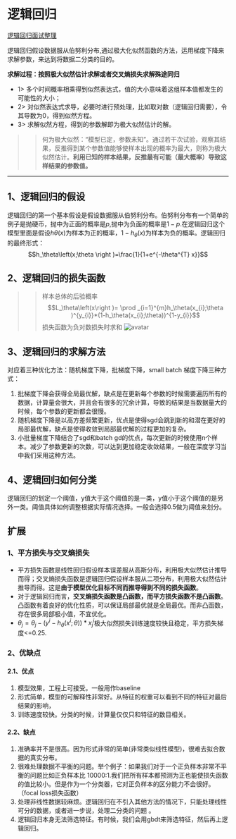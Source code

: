 # 逻辑回归

[逻辑回归面试整理](https://www.cnblogs.com/ModifyRong/p/7739955.html)

逻辑回归假设数据服从伯努利分布,通过极大化似然函数的方法，运用梯度下降来求解参数，来达到将数据二分类的目的。

**求解过程：按照极大似然估计求解或者交叉熵损失求解殊途同归**

- 1> 多个时间概率相乘得到似然表达式，值的大小意味着这组样本值都发生的可能性的大小；
- 2> 对似然表达式求导，必要时进行预处理，比如取对数（逻辑回归需要），令其导数为0，得到似然方程。
- 3> 求解似然方程，得到的参数解即为极大似然估计的解。
>>何为极大似然：“模型已定，参数未知”。通过若干次试验，观察其结果，反推得到某个参数值能够使样本出现的概率为最大，则称为极大似然估计。**利用已知的样本结果，反推最有可能（最大概率）导致这样结果的参数值。**

---
## 1、逻辑回归的假设
逻辑回归的第一个基本假设是假设数据服从伯努利分布。伯努利分布有一个简单的例子是抛硬币，抛中为正面的概率是$p$,抛中为负面的概率是$1−p$.在逻辑回归这个模型里面是假设$hθ(x)$为样本为正的概率，$1−h_θ(x)$为样本为负的概率。逻辑回归的最终形式：
$$h_\theta\left(x;\theta \right )=\frac{1}{1+e^{-\theta^{T} x}}$$


## 2、逻辑回归的损失函数
>>样本总体的后验概率
$$L_\theta\left(x\right )= \prod _{i=1}^{m}h_\theta(x_{i};\theta )^{y_{i}}*(1-h_\theta(x_{i};\theta))^{1-y_{i}}$$
>>损失函数为负对数损失时求和
![avatar](https://upload-images.jianshu.io/upload_images/4155986-905d8551ad03e16f.png?imageMogr2/auto-orient/strip|imageView2/2/w/1094/format/webp)

## 3、逻辑回归的求解方法
对应着三种优化方法：随机梯度下降，批梯度下降，small batch 梯度下降三种方式：
1. 批梯度下降会获得全局最优解，缺点是在更新每个参数的时候需要遍历所有的数据，计算量会很大，并且会有很多的冗余计算，导致的结果是当数据量大的时候，每个参数的更新都会很慢。
2. 随机梯度下降是以高方差频繁更新，优点是使得sgd会跳到新的和潜在更好的局部最优解，缺点是使得收敛到局部最优解的过程更加的复杂。
3. 小批量梯度下降结合了sgd和batch gd的优点，每次更新的时候使用n个样本。减少了参数更新的次数，可以达到更加稳定收敛结果，一般在深度学习当中我们采用这种方法。

## 4、逻辑回归如何分类
逻辑回归的划定一个阈值，y值大于这个阈值的是一类，y值小于这个阈值的是另外一类。阈值具体如何调整根据实际情况选择。一般会选择0.5做为阈值来划分。

## 扩展

### 1、平方损失与交叉熵损失
- 平方损失函数是线性回归假设样本误差服从高斯分布，利用极大似然估计推导而得；交叉熵损失函数是逻辑回归假设样本服从二项分布，利用极大似然估计推导而得。这是**由于模型优化目标不同而推导得到不同的损失函数**。
- 对于逻辑回归而言，**交叉熵损失函数是凸函数，而平方损失函数不是凸函数**。凸函数有着良好的优化性质，可以保证局部最优就是全局最优。而非凸函数，存在很多局部极小值，不宜优化。
- $\theta _j=\theta _j-\left ( y^{i} -h_\theta (x^{i};\theta ) \right )\ast x^{i}_j$极大似然损失训练速度较快且稳定，平方损失梯度<=0.25.

### 2、优缺点
#### 2.1、优点
1. 模型效果，工程上可接受。一般用作baseline
2. 形式简单，模型的可解释性非常好。从特征的权重可以看到不同的特征对最后结果的影响，
3. 训练速度较快。分类的时候，计算量仅仅只和特征的数目相关。
#### 2.2、缺点
1. 准确率并不是很高。因为形式非常的简单(非常类似线性模型)，很难去拟合数据的真实分布。
2. 很难处理数据不平衡的问题。举个例子：如果我们对于一个正负样本非常不平衡的问题比如正负样本比 10000:1.我们把所有样本都预测为正也能使损失函数的值比较小。但是作为一个分类器，它对正负样本的区分能力不会很好。（focal loss损失函数）
3. 处理非线性数据较麻烦。逻辑回归在不引入其他方法的情况下，只能处理线性可分的数据，或者进一步说，处理二分类的问题 。
4. 逻辑回归本身无法筛选特征。有时候，我们会用gbdt来筛选特征，然后再上逻辑回归。
